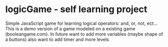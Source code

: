 # logicGame - self learning project
Simple JavaScript game for learning logical operators: and, or, not, ect...
This is a demo version of a game modeled on a existing game (booleangame.com).
In future want to add more variables (maybe shape of a buttons) also want to add timer and more levels
